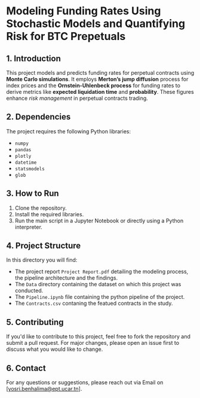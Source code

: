 # Modeling Funding Rates Using Stochastic Models and Quantifying Risk for BTC Prepetuals

## 1. Introduction

This project models and predicts funding rates for perpetual contracts using **Monte Carlo simulations**. It employs **Merton’s jump diffusion** process for index prices and the **Ornstein-Uhlenbeck process** for funding rates to derive metrics like **expected liquidation time** and **probability**. These figures enhance *risk management* in perpetual contracts trading.

## 2. Dependencies

The project requires the following Python libraries:

- `numpy`
- `pandas`
- `plotly`
- `datetime`
- `statsmodels`
- `glob`

## 3. How to Run

1. Clone the repository.
2. Install the required libraries.
3. Run the main script in a Jupyter Notebook or directly using a Python interpreter.

## 4. Project Structure

In this directory you will find:

- The project report `Project Report.pdf` detailing the modeling process, the pipeline architecture and the findings.
- The `Data` directory containing the dataset on which this project was conducted.
- The `Pipeline.ipynb` file containing the python pipeline of the project.
- The `Contracts.csv` contaning the featued contracts in the study.

## 5. Contributing

If you'd like to contribute to this project, feel free to fork the repository and submit a pull request. For major changes, please open an issue first to discuss what you would like to change.

## 6. Contact

For any questions or suggestions, please reach out via Email on [yosri.benhalima@ept.ucar.tn].
